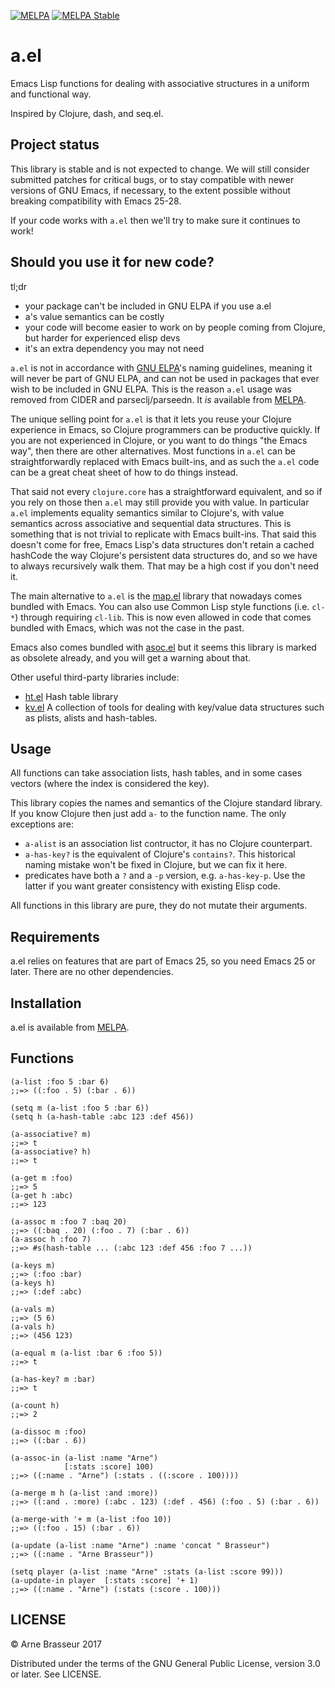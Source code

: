 [![MELPA](https://melpa.org/packages/a-badge.svg)](https://melpa.org/#/a)
[![MELPA Stable](https://stable.melpa.org/packages/a-badge.svg)](https://stable.melpa.org/#/a)

# a.el

Emacs Lisp functions for dealing with associative structures in a uniform and functional way.

Inspired by Clojure, dash, and seq.el.

## Project status

This library is stable and is not expected to change. We will still consider
submitted patches for critical bugs, or to stay compatible with newer versions
of GNU Emacs, if necessary, to the extent possible without breaking
compatibility with Emacs 25-28.

If your code works with `a.el` then we'll try to make sure it continues to work!

## Should you use it for new code?

tl;dr

- your package can't be included in GNU ELPA if you use a.el
- a's value semantics can be costly
- your code will become easier to work on by people coming from Clojure, but harder for experienced elisp devs
- it's an extra dependency you may not need

`a.el` is not in accordance with [GNU ELPA](https://elpa.gnu.org/)'s naming
guidelines, meaning it will never be part of GNU ELPA, and can not be used in
packages that ever wish to be included in GNU ELPA. This is the reason `a.el`
usage was removed from CIDER and parseclj/parseedn. It *is* available from
[MELPA](https://github.com/melpa/melpa).

The unique selling point for `a.el` is that it lets you reuse your Clojure
experience in Emacs, so Clojure programmers can be productive quickly. If you
are not experienced in Clojure, or you want to do things "the Emacs way", then
there are other alternatives. Most functions in `a.el` can be straightforwardly
replaced with Emacs built-ins, and as such the `a.el` code can be a great cheat
sheet of how to do things instead. 

That said not every `clojure.core` has a straightforward equivalent, and so if
you rely on those then `a.el` may still provide you with value. In particular
`a.el` implements equality semantics similar to Clojure's, with value semantics
across associative and sequential data structures. This is something that is not
trivial to replicate with Emacs built-ins. That said this doesn't come for free,
Emacs Lisp's data structures don't retain a cached hashCode the way Clojure's
persistent data structures do, and so we have to always recursively walk them.
That may be a high cost if you don't need it.

The main alternative to `a.el` is the
[map.el](https://github.com/emacs-mirror/emacs/blob/master/lisp/emacs-lisp/map.el)
library that nowadays comes bundled with Emacs. You can also use Common Lisp
style functions (i.e. `cl-*`) through requiring `cl-lib`. This is now even
allowed in code that comes bundled with Emacs, which was not the case in the
past.

Emacs also comes bundled with [asoc.el](https://github.com/troyp/asoc.el) but it
seems this library is marked as obsolete already, and you will get a warning
about that.

Other useful third-party libraries include:

- [ht.el](https://github.com/Wilfred/ht.el) Hash table library
- [kv.el](https://github.com/nicferrier/emacs-kv) A collection of tools for dealing with key/value data structures such as plists, alists and hash-tables.

## Usage

All functions can take association lists, hash tables, and in some cases vectors (where the index is considered the key).

This library copies the names and semantics of the Clojure standard library. If you know Clojure then just add `a-` to the function name. The only exceptions are:

- `a-alist` is an association list contructor, it has no Clojure counterpart.
- `a-has-key?` is the equivalent of Clojure's `contains?`. This historical naming mistake won't be fixed in Clojure, but we can fix it here.
- predicates have both a `?` and a `-p` version, e.g. `a-has-key-p`. Use the latter if you want greater consistency with existing Elisp code.

All functions in this library are pure, they do not mutate their arguments.

## Requirements

a.el relies on features that are part of Emacs 25, so you need Emacs 25 or later. There are no other dependencies.

## Installation

a.el is available from [MELPA](https://github.com/melpa/melpa).

## Functions

``` emacs-lisp
(a-list :foo 5 :bar 6)
;;=> ((:foo . 5) (:bar . 6))

(setq m (a-list :foo 5 :bar 6))
(setq h (a-hash-table :abc 123 :def 456))

(a-associative? m)
;;=> t
(a-associative? h)
;;=> t

(a-get m :foo)
;;=> 5
(a-get h :abc)
;;=> 123

(a-assoc m :foo 7 :baq 20)
;;=> ((:baq . 20) (:foo . 7) (:bar . 6))
(a-assoc h :foo 7)
;;=> #s(hash-table ... (:abc 123 :def 456 :foo 7 ...))

(a-keys m)
;;=> (:foo :bar)
(a-keys h)
;;=> (:def :abc)

(a-vals m)
;;=> (5 6)
(a-vals h)
;;=> (456 123)

(a-equal m (a-list :bar 6 :foo 5))
;;=> t

(a-has-key? m :bar)
;;=> t

(a-count h)
;;=> 2

(a-dissoc m :foo)
;;=> ((:bar . 6))

(a-assoc-in (a-list :name "Arne")
            [:stats :score] 100)
;;=> ((:name . "Arne") (:stats . ((:score . 100))))

(a-merge m h (a-list :and :more))
;;=> ((:and . :more) (:abc . 123) (:def . 456) (:foo . 5) (:bar . 6))

(a-merge-with '+ m (a-list :foo 10))
;;=> ((:foo . 15) (:bar . 6))

(a-update (a-list :name "Arne") :name 'concat " Brasseur")
;;=> ((:name . "Arne Brasseur"))

(setq player (a-list :name "Arne" :stats (a-list :score 99)))
(a-update-in player  [:stats :score] '+ 1)
;;=> ((:name . "Arne") (:stats (:score . 100)))
```

## LICENSE

&copy; Arne Brasseur 2017

Distributed under the terms of the GNU General Public License, version 3.0 or later. See LICENSE.
